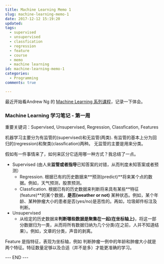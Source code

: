 ```yaml
---
title: Machine Learning Memo 1
slug: machine-learning-memo-1
date: 2017-12-12 15:19:20
updated:
tags: 
  - supervised
  - unsupervised
  - classfication
  - regression
  - feature
  - course
  - memo
  - machine learning
id: machine-learning-memo-1
categories:
  - Programming
comments: true

---
```


最近开始看Andrew Ng 的 [Machine Learning 系列课程](https://www.coursera.org/learn/machine-learning)，记录一下体会。

<!--more-->

### Machine Learning 学习笔记 - 第一周

重要关键词：Supervised, Unsupervised, Regression, Classfication, Features


机器学习主要分为有监管的(supervised)和无监管(两类). 
有监管的基本上分为回归的(regression)和聚类(classfication)两种。
无监管的主要是用来分类。

假如有一件事情来了，如何来区分它适用哪一种方式？我总结了一点。

- Supervised (由人来**监管或者指导**已知答案的对错，从而判度未知答案或者预测）
  - Regression. 根据已有的历史数据来**预测(predict)**将来某个点的数据。例如，天气预测，股票预测。
  - Classfication. 根据已有的历史数据来判断将来具有某些**特征(feature)**的某个数据，**是否(weather or not)** 某种状态。例如，某个年龄、某种肿瘤大小的患者是否(yes/no)是恶性的。再如，垃圾邮件标注及判断。
- Unsupervised
  - 从给定的历史数据来**判断哪些数据是聚集在一起(在坐标轴上)**，将这一部分数据归为一类，从而将所有数据归纳为几个分类(在之前，人并不知道结果）。例如，文章的分类，声音的剥离。


Feature 是指特征，表现为坐标轴，例如 判断肿瘤一例中的年龄和肿瘤大小就是两个特征。特征数量足够以及合适（并不是多）才能更准确的学习。


--- END ---


